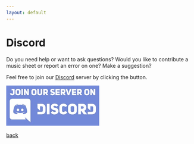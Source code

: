 ```yaml
---
layout: default
---
```


<h1>Discord</h1>

<p>Do you need help or want to ask questions? Would you like to contribute a music sheet or report an error on one? Make a suggestion?</p> 
Feel free to join our <a href="https://discord.gg/XHvs37T" target="_blank">Discord</a> server by clicking the button.

<a href="https://discord.gg/XHvs37T" target="_blank"><img src="./assets/images/join-discord.jpg"></a>

[back](./)
